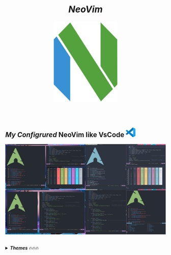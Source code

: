<div align="center">
  <h1><i><b>NeoVim</b></i></h1>
</div>


###

<div align="center">
<img src="./.screenshots/neovim-mark-flat.png"
     height=250
     width=200
     alt="NeoVim icon"
/>
</div>

<br> </br>

## _**My Configrured**_ NeoVim like VsCode <img height=30  src="./.screenshots/vscode.jpg"/> 

![vim_pics](.screenshots/My_POST.png)

<br>

<details>
<summary> <i><b>Themes</b></i> 🔥🔥🔥 </summary>

<details>
<summary> ONE DARK </summary>

![One dark](./.screenshots/colorscripts_awesome_vim.png)
</details>

<details>
<summary> NORD </summary>

![Nord](./.screenshots/Nvim_Nord_Setup.png)
</details>

<details>
<summary> VS CODE DARK+ </summary>

![nvcode](./.screenshots/nvcode.png)
</details>

<details>
<summary> MATERIAL </summary>


![material](./.screenshots/nvim_material.png)

</details>
</details>


